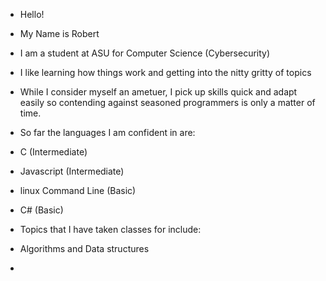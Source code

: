 - Hello!
- My Name is Robert
- I am a student at ASU for Computer Science (Cybersecurity)
- I like learning how things work and getting into the nitty gritty of topics
- While I consider myself an ametuer, I pick up skills quick and adapt easily so contending against seasoned programmers is only a matter of time.
- So far the languages I am confident in are:
-   C (Intermediate)
-   Javascript (Intermediate)
-   linux Command Line (Basic)
-   C# (Basic)

- Topics that I have taken classes for include:
-   Algorithms and Data structures
-   
